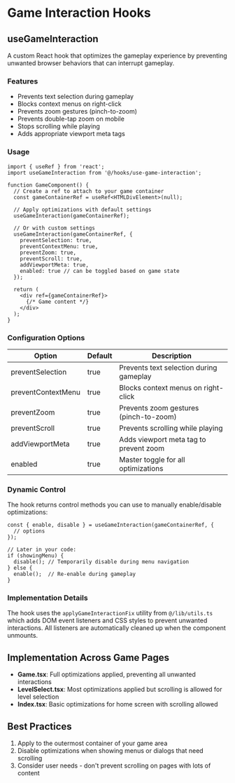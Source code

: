 # Game Interaction Hooks

## useGameInteraction

A custom React hook that optimizes the gameplay experience by preventing unwanted browser behaviors that can interrupt gameplay.

### Features

- Prevents text selection during gameplay
- Blocks context menus on right-click
- Prevents zoom gestures (pinch-to-zoom)
- Prevents double-tap zoom on mobile
- Stops scrolling while playing
- Adds appropriate viewport meta tags

### Usage

```tsx
import { useRef } from 'react';
import useGameInteraction from '@/hooks/use-game-interaction';

function GameComponent() {
  // Create a ref to attach to your game container
  const gameContainerRef = useRef<HTMLDivElement>(null);
  
  // Apply optimizations with default settings
  useGameInteraction(gameContainerRef);
  
  // Or with custom settings
  useGameInteraction(gameContainerRef, {
    preventSelection: true,
    preventContextMenu: true,
    preventZoom: true,
    preventScroll: true,
    addViewportMeta: true,
    enabled: true // can be toggled based on game state
  });
  
  return (
    <div ref={gameContainerRef}>
      {/* Game content */}
    </div>
  );
}
```

### Configuration Options

| Option | Default | Description |
|--------|---------|-------------|
| preventSelection | true | Prevents text selection during gameplay |
| preventContextMenu | true | Blocks context menus on right-click |
| preventZoom | true | Prevents zoom gestures (pinch-to-zoom) |
| preventScroll | true | Prevents scrolling while playing |
| addViewportMeta | true | Adds viewport meta tag to prevent zoom |
| enabled | true | Master toggle for all optimizations |

### Dynamic Control

The hook returns control methods you can use to manually enable/disable optimizations:

```tsx
const { enable, disable } = useGameInteraction(gameContainerRef, { 
  // options 
});

// Later in your code:
if (showingMenu) {
  disable(); // Temporarily disable during menu navigation
} else {
  enable();  // Re-enable during gameplay
}
```

### Implementation Details

The hook uses the `applyGameInteractionFix` utility from `@/lib/utils.ts` which adds DOM event listeners and CSS styles to prevent unwanted interactions. All listeners are automatically cleaned up when the component unmounts.

## Implementation Across Game Pages

- **Game.tsx**: Full optimizations applied, preventing all unwanted interactions
- **LevelSelect.tsx**: Most optimizations applied but scrolling is allowed for level selection
- **Index.tsx**: Basic optimizations for home screen with scrolling allowed

## Best Practices

1. Apply to the outermost container of your game area
2. Disable optimizations when showing menus or dialogs that need scrolling
3. Consider user needs - don't prevent scrolling on pages with lots of content 